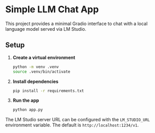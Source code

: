 # Simple LLM Chat App

This project provides a minimal Gradio interface to chat with a local language model served via LM Studio.

## Setup

1. **Create a virtual environment**
   ```bash
   python -m venv .venv
   source .venv/bin/activate
   ```
2. **Install dependencies**
   ```bash
   pip install -r requirements.txt
   ```
3. **Run the app**
   ```bash
   python app.py
   ```

The LM Studio server URL can be configured with the `LM_STUDIO_URL` environment variable. The default is `http://localhost:1234/v1`.
